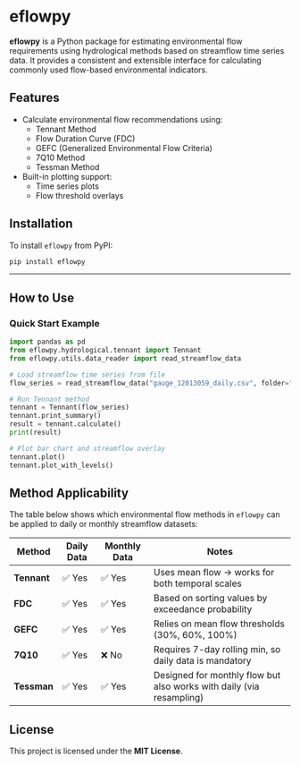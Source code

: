 # eflowpy

**eflowpy** is a Python package for estimating environmental flow requirements using hydrological methods based on streamflow time series data. It provides a consistent and extensible interface for calculating commonly used flow-based environmental indicators.

## Features

- Calculate environmental flow recommendations using:
  - Tennant Method
  - Flow Duration Curve (FDC)
  - GEFC (Generalized Environmental Flow Criteria)
  - 7Q10 Method
  - Tessman Method
- Built-in plotting support:
  - Time series plots
  - Flow threshold overlays

## Installation
To install `eflowpy` from PyPI:
```bash
pip install eflowpy
```
---

## How to Use

### Quick Start Example

```python
import pandas as pd
from eflowpy.hydrological.tennant import Tennant
from eflowpy.utils.data_reader import read_streamflow_data

# Load streamflow time series from file
flow_series = read_streamflow_data("gauge_12013059_daily.csv", folder="path/to/your/data")

# Run Tennant method
tennant = Tennant(flow_series)
tennant.print_summary()
result = tennant.calculate()
print(result)

# Plot bar chart and streamflow overlay
tennant.plot()
tennant.plot_with_levels()
```

## Method Applicability

The table below shows which environmental flow methods in `eflowpy` can be applied to daily or monthly streamflow datasets:

| Method       | Daily Data | Monthly Data | Notes                                                                 |
|--------------|------------|--------------|-----------------------------------------------------------------------|
| **Tennant**  | ✅ Yes     | ✅ Yes       | Uses mean flow → works for both temporal scales                       |
| **FDC**      | ✅ Yes     | ✅ Yes       | Based on sorting values by exceedance probability                     |
| **GEFC**     | ✅ Yes     | ✅ Yes       | Relies on mean flow thresholds (30%, 60%, 100%)                       |
| **7Q10**     | ✅ Yes     | ❌ No        | Requires 7-day rolling min, so daily data is mandatory                |
| **Tessman**  | ✅ Yes     | ✅ Yes       | Designed for monthly flow but also works with daily (via resampling)  |

## License
This project is licensed under the **MIT License**.
